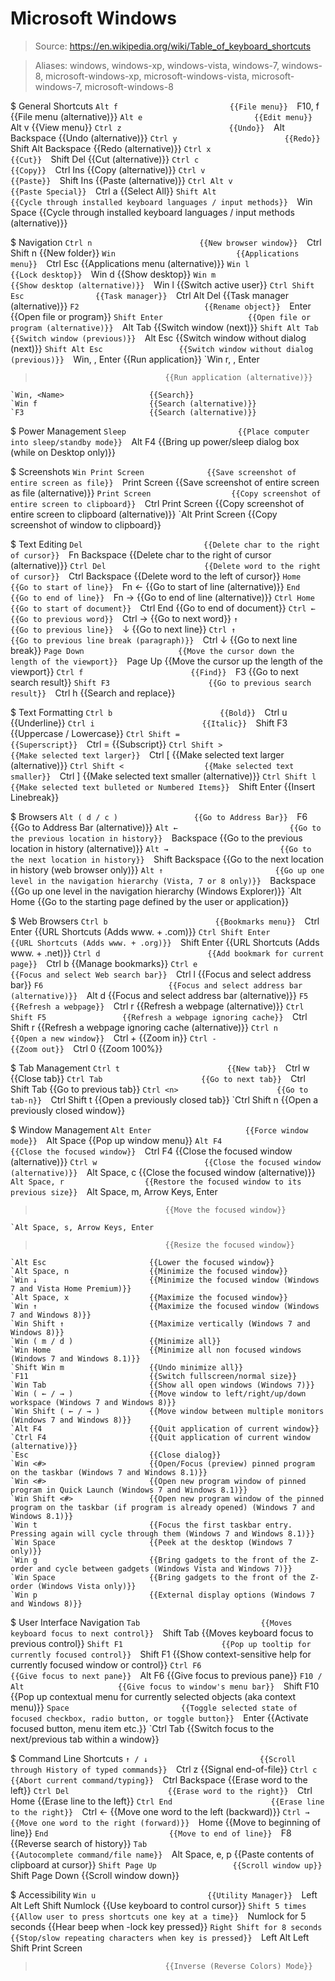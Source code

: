 # Microsoft Windows

> Source: https://en.wikipedia.org/wiki/Table_of_keyboard_shortcuts

> Aliases: windows, windows-xp, windows-vista, windows-7, windows-8, microsoft-windows-xp, microsoft-windows-vista, microsoft-windows-7, microsoft-windows-8

$ General Shortcuts
    `Alt f                         {{File menu}} 
    `F10, f                        {{File menu (alternative)}} 
    `Alt e                         {{Edit menu}} 
    `Alt v                         {{View menu}} 
    `Ctrl z                        {{Undo}} 
    `Alt Backspace                 {{Undo (alternative)}} 
    `Ctrl y                        {{Redo}} 
    `Shift Alt Backspace           {{Redo (alternative)}} 
    `Ctrl x                        {{Cut}} 
    `Shift Del                     {{Cut (alternative)}} 
    `Ctrl c                        {{Copy}} 
    `Ctrl Ins                      {{Copy (alternative)}} 
    `Ctrl v                        {{Paste}} 
    `Shift Ins                     {{Paste (alternative)}} 
    `Ctrl Alt v                    {{Paste Special}} 
    `Ctrl a                        {{Select All}} 
    `Shift Alt                     {{Cycle through installed keyboard languages / input methods}} 
    `Win Space                     {{Cycle through installed keyboard languages / input methods (alternative)}} 

$ Navigation
    `Ctrl n                        {{New browser window}} 
    `Ctrl Shift n                  {{New folder}} 
    `Win                           {{Applications menu}} 
    `Ctrl Esc                      {{Applications menu (alternative)}} 
    `Win l                         {{Lock desktop}} 
    `Win d                         {{Show desktop}} 
    `Win m                         {{Show desktop (alternative)}} 
    `Win l                         {{Switch active user}} 
    `Ctrl Shift Esc                {{Task manager}} 
    `Ctrl Alt Del                  {{Task manager (alternative)}} 
    `F2                            {{Rename object}} 
    `Enter                         {{Open file or program}} 
    `Shift Enter                   {{Open file or program (alternative)}} 
    `Alt Tab                       {{Switch window (next)}} 
    `Shift Alt Tab                 {{Switch window (previous)}} 
    `Alt Esc                       {{Switch window without dialog (next)}} 
    `Shift Alt Esc                 {{Switch window without dialog (previous)}} 
    `Win, <Executable name>, Enter {{Run application}} 
    `Win r, <Executable name>, Enter
>                                  {{Run application (alternative)}} 
    `Win, <Name>                   {{Search}} 
    `Win f                         {{Search (alternative)}} 
    `F3                            {{Search (alternative)}} 

$ Power Management
    `Sleep                         {{Place computer into sleep/standby mode}} 
    `Alt F4                        {{Bring up power/sleep dialog box (while on Desktop only)}} 

$ Screenshots
    `Win Print Screen              {{Save screenshot of entire screen as file}} 
    `Print Screen                  {{Save screenshot of entire screen as file (alternative)}} 
    `Print Screen                  {{Copy screenshot of entire screen to clipboard}} 
    `Ctrl Print Screen             {{Copy screenshot of entire screen to clipboard (alternative)}} 
    `Alt Print Screen              {{Copy screenshot of window to clipboard}} 

$ Text Editing
    `Del                           {{Delete char to the right of cursor}} 
    `Fn Backspace                  {{Delete char to the right of cursor (alternative)}} 
    `Ctrl Del                      {{Delete word to the right of cursor}} 
    `Ctrl Backspace                {{Delete word to the left of cursor}} 
    `Home                          {{Go to start of line}} 
    `Fn ←                          {{Go to start of line (alternative)}} 
    `End                           {{Go to end of line}} 
    `Fn →                          {{Go to end of line (alternative)}} 
    `Ctrl Home                     {{Go to start of document}} 
    `Ctrl End                      {{Go to end of document}} 
    `Ctrl ←                        {{Go to previous word}} 
    `Ctrl →                        {{Go to next word}} 
    `↑                             {{Go to previous line}} 
    `↓                             {{Go to next line}} 
    `Ctrl ↑                        {{Go to previous line break (paragraph)}} 
    `Ctrl ↓                        {{Go to next line break}} 
    `Page Down                     {{Move the cursor down the length of the viewport}} 
    `Page Up                       {{Move the cursor up the length of the viewport}} 
    `Ctrl f                        {{Find}} 
    `F3                            {{Go to next search result}} 
    `Shift F3                      {{Go to previous search result}} 
    `Ctrl h                        {{Search and replace}} 

$ Text Formatting
    `Ctrl b                        {{Bold}} 
    `Ctrl u                        {{Underline}} 
    `Ctrl i                        {{Italic}} 
    `Shift F3                      {{Uppercase / Lowercase}} 
    `Ctrl Shift =                  {{Superscript}} 
    `Ctrl =                        {{Subscript}} 
    `Ctrl Shift >                  {{Make selected text larger}} 
    `Ctrl [                        {{Make selected text larger (alternative)}} 
    `Ctrl Shift <                  {{Make selected text smaller}} 
    `Ctrl ]                        {{Make selected text smaller (alternative)}} 
    `Ctrl Shift l                  {{Make selected text bulleted or Numbered Items}} 
    `Shift Enter                   {{Insert Linebreak}} 

$ Browsers
    `Alt ( d / c )                 {{Go to Address Bar}} 
    `F6                            {{Go to Address Bar (alternative)}} 
    `Alt ←                         {{Go to the previous location in history}} 
    `Backspace                     {{Go to the previous location in history (alternative)}} 
    `Alt →                         {{Go to the next location in history}} 
    `Shift Backspace               {{Go to the next location in history (web browser only)}} 
    `Alt ↑                         {{Go up one level in the navigation hierarchy (Vista, 7 or 8 only)}} 
    `Backspace                     {{Go up one level in the navigation hierarchy (Windows Explorer)}} 
    `Alt Home                      {{Go to the starting page defined by the user or application}} 

$ Web Browsers
    `Ctrl b                        {{Bookmarks menu}} 
    `Ctrl Enter                    {{URL Shortcuts (Adds www. + .com)}} 
    `Ctrl Shift Enter              {{URL Shortcuts (Adds www. + .org)}} 
    `Shift Enter                   {{URL Shortcuts (Adds www. + .net)}} 
    `Ctrl d                        {{Add bookmark for current page}} 
    `Ctrl b                        {{Manage bookmarks}} 
    `Ctrl e                        {{Focus and select Web search bar}} 
    `Ctrl l                        {{Focus and select address bar}} 
    `F6                            {{Focus and select address bar (alternative)}} 
    `Alt d                         {{Focus and select address bar (alternative)}} 
    `F5                            {{Refresh a webpage}} 
    `Ctrl r                        {{Refresh a webpage (alternative)}} 
    `Ctrl Shift F5                 {{Refresh a webpage ignoring cache}} 
    `Ctrl Shift r                  {{Refresh a webpage ignoring cache (alternative)}} 
    `Ctrl n                        {{Open a new window}} 
    `Ctrl +                        {{Zoom in}} 
    `Ctrl -                        {{Zoom out}} 
    `Ctrl 0                        {{Zoom 100%}} 

$ Tab Management
    `Ctrl t                        {{New tab}} 
    `Ctrl w                        {{Close tab}} 
    `Ctrl Tab                      {{Go to next tab}} 
    `Ctrl Shift Tab                {{Go to previous tab}} 
    `Ctrl <n>                      {{Go to tab-n}} 
    `Ctrl Shift t                  {{Open a previously closed tab}} 
    `Ctrl Shift n                  {{Open a previously closed window}} 

$ Window Management
    `Alt Enter                     {{Force window mode}} 
    `Alt Space                     {{Pop up window menu}} 
    `Alt F4                        {{Close the focused window}} 
    `Ctrl F4                       {{Close the focused window (alternative)}} 
    `Ctrl w                        {{Close the focused window (alternative)}} 
    `Alt Space, c                  {{Close the focused window (alternative)}} 
    `Alt Space, r                  {{Restore the focused window to its previous size}} 
    `Alt Space, m, Arrow Keys, Enter
>                                  {{Move the focused window}} 
    `Alt Space, s, Arrow Keys, Enter
>                                  {{Resize the focused window}} 
    `Alt Esc                       {{Lower the focused window}} 
    `Alt Space, n                  {{Minimize the focused window}} 
    `Win ↓                         {{Minimize the focused window (Windows 7 and Vista Home Premium)}} 
    `Alt Space, x                  {{Maximize the focused window}} 
    `Win ↑                         {{Maximize the focused window (Windows 7 and Windows 8)}} 
    `Win Shift ↑                   {{Maximize vertically (Windows 7 and Windows 8)}} 
    `Win ( m / d )                 {{Minimize all}} 
    `Win Home                      {{Minimize all non focused windows (Windows 7 and Windows 8.1)}} 
    `Shift Win m                   {{Undo minimize all}} 
    `F11                           {{Switch fullscreen/normal size}} 
    `Win Tab                       {{Show all open windows (Windows 7)}} 
    `Win ( ← / → )                 {{Move window to left/right/up/down workspace (Windows 7 and Windows 8)}} 
    `Win Shift ( ← / → )           {{Move window between multiple monitors (Windows 7 and Windows 8)}} 
    `Alt F4                        {{Quit application of current window}} 
    `Ctrl F4                       {{Quit application of current window (alternative)}} 
    `Esc                           {{Close dialog}} 
    `Win <#>                       {{Open/Focus (preview) pinned program on the taskbar (Windows 7 and Windows 8.1)}} 
    `Win <#>                       {{Open new program window of pinned program in Quick Launch (Windows 7 and Windows 8.1)}} 
    `Win Shift <#>                 {{Open new program window of the pinned program on the taskbar (if program is already opened) (Windows 7 and Windows 8.1)}} 
    `Win t                         {{Focus the first taskbar entry. Pressing again will cycle through them (Windows 7 and Windows 8.1)}} 
    `Win Space                     {{Peek at the desktop (Windows 7 only)}} 
    `Win g                         {{Bring gadgets to the front of the Z-order and cycle between gadgets (Windows Vista and Windows 7)}} 
    `Win Space                     {{Bring gadgets to the front of the Z-order (Windows Vista only)}} 
    `Win p                         {{External display options (Windows 7 and Windows 8)}} 

$ User Interface Navigation
    `Tab                           {{Moves keyboard focus to next control}} 
    `Shift Tab                     {{Moves keyboard focus to previous control}} 
    `Shift F1                      {{Pop up tooltip for currently focused control}} 
    `Shift F1                      {{Show context-sensitive help for currently focused window or control}} 
    `Ctrl F6                       {{Give focus to next pane}} 
    `Alt F6                        {{Give focus to previous pane}} 
    `F10 / Alt                     {{Give focus to window's menu bar}} 
    `Shift F10                     {{Pop up contextual menu for currently selected objects (aka context menu)}} 
    `Space                         {{Toggle selected state of focused checkbox, radio button, or toggle button}} 
    `Enter                         {{Activate focused button, menu item etc.}} 
    `Ctrl Tab                      {{Switch focus to the next/previous tab within a window}} 

$ Command Line Shortcuts
    `↑ / ↓                         {{Scroll through History of typed commands}} 
    `Ctrl z                        {{Signal end-of-file}} 
    `Ctrl c                        {{Abort current command/typing}} 
    `Ctrl Backspace                {{Erase word to the left}} 
    `Ctrl Del                      {{Erase word to the right}} 
    `Ctrl Home                     {{Erase line to the left}} 
    `Ctrl End                      {{Erase line to the right}} 
    `Ctrl ←                        {{Move one word to the left (backward)}} 
    `Ctrl →                        {{Move one word to the right (forward)}} 
    `Home                          {{Move to beginning of line}} 
    `End                           {{Move to end of line}} 
    `F8                            {{Reverse search of history}} 
    `Tab                           {{Autocomplete command/file name}} 
    `Alt Space, e, p               {{Paste contents of clipboard at cursor}} 
    `Shift Page Up                 {{Scroll window up}} 
    `Shift Page Down               {{Scroll window down}} 

$ Accessibility
    `Win u                         {{Utility Manager}} 
    `Left Alt Left Shift Numlock   {{Use keyboard to control cursor}} 
    `Shift 5 times                 {{Allow user to press shortcuts one key at a time}} 
    `Numlock for 5 seconds         {{Hear beep when -lock key pressed}} 
    `Right Shift for 8 seconds     {{Stop/slow repeating characters when key is pressed}} 
    `Left Alt Left Shift Print Screen
>                                  {{Inverse (Reverse Colors) Mode}} 

